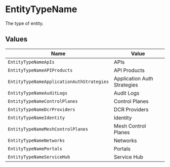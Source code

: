 # EntityTypeName

The type of entity.


## Values

| Name                                      | Value                                     |
| ----------------------------------------- | ----------------------------------------- |
| `EntityTypeNameApIs`                      | APIs                                      |
| `EntityTypeNameAPIProducts`               | API Products                              |
| `EntityTypeNameApplicationAuthStrategies` | Application Auth Strategies               |
| `EntityTypeNameAuditLogs`                 | Audit Logs                                |
| `EntityTypeNameControlPlanes`             | Control Planes                            |
| `EntityTypeNameDcrProviders`              | DCR Providers                             |
| `EntityTypeNameIdentity`                  | Identity                                  |
| `EntityTypeNameMeshControlPlanes`         | Mesh Control Planes                       |
| `EntityTypeNameNetworks`                  | Networks                                  |
| `EntityTypeNamePortals`                   | Portals                                   |
| `EntityTypeNameServiceHub`                | Service Hub                               |